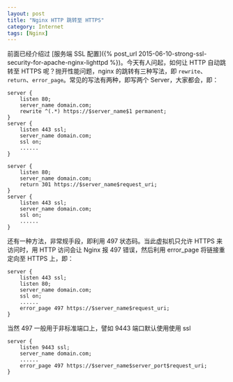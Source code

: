 ```yaml
---
layout: post
title: "Nginx HTTP 跳转至 HTTPS"
category: Internet
tags: [Nginx]
---
```


前面已经介绍过 [服务端 SSL 配置]({% post_url 2015-06-10-strong-ssl-security-for-apache-nginx-lighttpd %})。今天有人问起，如何让 HTTP 自动跳转至 HTTPS 呢？抛开性能问题，nginx 的跳转有三种写法，即 `rewrite`、`return`、`error_page`。常见的写法有两种，即写两个 Server，大家都会，即：

```nginx
server {
    listen 80;
    server_name domain.com;
    rewrite ^(.*) https://$server_name$1 permanent;
}
server {
    listen 443 ssl;
    server_name domain.com;
    ssl on;
    ......
}
```

<!-- more -->
```nginx
server {
    listen 80;
    server_name domain.com;
    return 301 https://$server_name$request_uri;
}
server {
    listen 443 ssl;
    server_name domain.com;
    ssl on;
    ......
}
```

还有一种方法，非常规手段，即利用 497 状态码。当此虚拟机只允许 HTTPS 来访问时，用 HTTP 访问会让 Nginx 报 497 错误，然后利用 error_page 将链接重定向至 HTTPS 上，即：

```nginx
server {
    listen 443 ssl;
    listen 80;
    server_name domain.com;
    ssl on;
    ......
    error_page 497 https://$server_name$request_uri;
}
```

当然 497 一般用于非标准端口上，譬如 9443 端口默认使用使用 ssl

```nginx
server {
    listen 9443 ssl;
    server_name domain.com;
    ......
    error_page 497 https://$server_name$server_port$request_uri;
}
```
